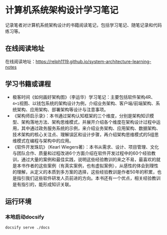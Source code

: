 # 计算机系统架构设计学习笔记

记录笔者对计算机系统架构设计的书籍阅读笔记，包括学习笔记、随笔记录和代码练习等。

## 在线阅读地址

在线阅读地址：https://relph1119.github.io/system-architecture-learning-notes

## 学习书籍或课程

- 极客时间《如何画好架构图》（李运华）学习笔记：主要包括软件架构4R、`4+1`视图、以钱包系统的架构设计为例，介绍业务架构、客户端/前端架构、系统架构、应用架构、部署架构等设计与注意事项。
- 《架构师启示录》：本书通过架构认知框架的三个维度，分别是架构知识模型、架构落地方法、架构思维模式，并展开介绍各个维度在架构设计过程中运用，其中通过政务服务系统的示例，来介绍业务架构、应用架构、数据架构、技术架构的核心关注点、理解误区和设计步骤，再介绍架构思维模式的5组思维模式在编程与架构中的应用。
- 《软件开发珠玑》（Kearl Wiegers著）：本书从需求、设计、项目管理、文化与团队合作、质量和过程改进6个方面介绍在软件开发过程中的60个经验教训，通过大量的案例和最佳实践，说明这些经验教训的来之不易，最喜欢的就是本书作者的这些案例（有真实案例，也有虚拟案例），从感性的体会到理性的理解，从定义的本质到多方案的选择，这些经验教训是作者50年的积累，也是指引我们这些软件研发人员前进的方向。本书还有一个优点，相关经验教训是有指引的，能形成知识关联。

## 运行环境

### 本地启动docsify

```shell
docsify serve ./docs
```
